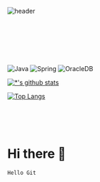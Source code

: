 ![header](https://capsule-render.vercel.app/api?type=rounded&color=gradient&text=%20%20%20suby-kwak%20%20%20&height=200&fontSize=50&textBg=true&animation=fadeIn)

<br>
<br>
<br>
<br>
<br>

![Java](https://img.shields.io/badge/-Java-007396?style=flat-square&logo=Java&logoColor=ffffff)
![Spring](https://img.shields.io/badge/-Spring-6DB33F?style=for-the-badge&logo=Spring&logoColor=white)
![OracleDB](https://img.shields.io/badge/-OracleDB-F80000?style=flat-square&logo=oracle&logoColor=white)

[![*'s github stats](https://github-readme-stats.vercel.app/api?username=suby-kwak&show_icons=true)](https://github.com/suby-kwak)

[![Top Langs](https://github-readme-stats.vercel.app/api/top-langs/?username=suby-kwak&layout=compact)](https://github.com/suby-kwak/github-readme-stats)

<br>
<br>
<br>

# Hi there 👋
```
Hello Git
```
